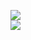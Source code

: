 [![](https://img.shields.io/badge/Made%20With-Github%20Spray-lightgrey.svg?style=for-the-badge&logo=github)](https://github.com/Annihil/github-spray#2862)  
[![](https://i.imgur.com/2DrTn0Z.gif)](https://github.com/Annihil/github-spray)